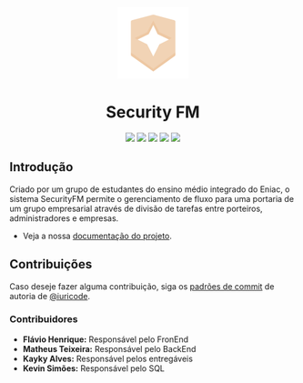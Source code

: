 <div align="center">
    <picture>
        <source media="(prefers-color-scheme: dark)" srcset="https://raw.githubusercontent.com/eniac-flavio/Security/932a92791206e0b213374783021541f0aa4a096f/Img/logoDark.svg">
        <img src="https://raw.githubusercontent.com/eniac-flavio/Security/932a92791206e0b213374783021541f0aa4a096f/Img/logoLight.svg" height="125">
    </picture>
    <h1>Security FM</h1>
</div>

<div align="center">
    <img src="https://img.shields.io/badge/HTML5-E34F26?style=for-the-badge&logo=html5&logoColor=white">
    <img src="https://img.shields.io/badge/CSS3-1572B6?style=for-the-badge&logo=css3&logoColor=white">
    <img src="https://img.shields.io/badge/JavaScript-F7DF1E?style=for-the-badge&logo=javascript&logoColor=black">
    <img src="https://img.shields.io/badge/PHP-777BB4?style=for-the-badge&logo=php&logoColor=white">
    <img src="https://img.shields.io/badge/MySQL-00000F?style=for-the-badge&logo=mysql&logoColor=white">
</div>

## Introdução

Criado por um grupo de estudantes do ensino médio integrado do Eniac, o sistema SecurityFM permite o gerenciamento de fluxo para uma portaria de um grupo empresarial através de divisão de tarefas entre porteiros, administradores e empresas.

- Veja a nossa [documentação do projeto](https://eniac-flavio.github.io/Security/docs/structure).

## Contribuições

Caso deseje fazer alguma contribuição, siga os [padrões de commit](https://github.com/iuricode/padroes-de-commits) de autoria de [@iuricode](https://github.com/iuricode).

### Contribuidores

- **Flávio Henrique:** Responsável pelo FronEnd
- **Matheus Teixeira:** Responsável pelo BackEnd
- **Kayky Alves:** Responsável pelos entregáveis
- **Kevin Simões:** Responsável pelo SQL
